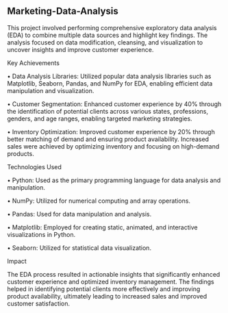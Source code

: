 ## Marketing-Data-Analysis

This project involved performing comprehensive exploratory data analysis (EDA) to combine multiple data sources and highlight key findings. The analysis focused on data modification, cleansing, and visualization to uncover insights and improve customer experience.

Key Achievements

•	Data Analysis Libraries: Utilized popular data analysis libraries such as Matplotlib, Seaborn, Pandas, and NumPy for EDA, enabling efficient data manipulation and visualization.

•	Customer Segmentation: Enhanced customer experience by 40% through the identification of potential clients across various states, professions, genders, and age ranges, enabling targeted marketing strategies.

•	Inventory Optimization: Improved customer experience by 20% through better matching of demand and ensuring product availability. Increased sales were achieved by optimizing inventory and focusing on high-demand 
 products.

Technologies Used

•	Python: Used as the primary programming language for data analysis and manipulation.

•	NumPy: Utilized for numerical computing and array operations.

•	Pandas: Used for data manipulation and analysis.

•	Matplotlib: Employed for creating static, animated, and interactive visualizations in Python.

•	Seaborn: Utilized for statistical data visualization.

Impact

The EDA process resulted in actionable insights that significantly enhanced customer experience and optimized inventory management. The findings helped in identifying potential clients more effectively and improving product availability, ultimately leading to increased sales and improved customer satisfaction.

